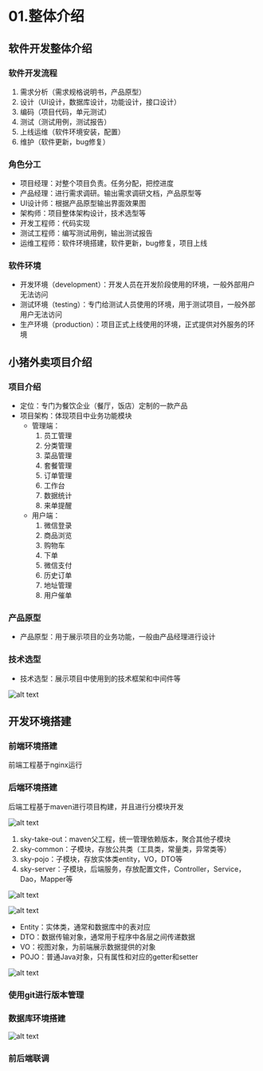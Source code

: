 # 01.整体介绍

## 软件开发整体介绍

### 软件开发流程

1. 需求分析（需求规格说明书，产品原型）
2. 设计（UI设计，数据库设计，功能设计，接口设计）
3. 编码（项目代码，单元测试）
4. 测试（测试用例，测试报告）
5. 上线运维（软件环境安装，配置）
6. 维护（软件更新，bug修复）

### 角色分工

- 项目经理：对整个项目负责。任务分配，把控进度
- 产品经理：进行需求调研。输出需求调研文档，产品原型等
- UI设计师：根据产品原型输出界面效果图
- 架构师：项目整体架构设计，技术选型等
- 开发工程师：代码实现
- 测试工程师：编写测试用例，输出测试报告
- 运维工程师：软件环境搭建，软件更新，bug修复，项目上线

### 软件环境

- 开发环境（development）：开发人员在开发阶段使用的环境，一般外部用户无法访问
- 测试环境（testing）：专门给测试人员使用的环境，用于测试项目，一般外部用户无法访问
- 生产环境（production）：项目正式上线使用的环境，正式提供对外服务的环境

## 小猪外卖项目介绍

### 项目介绍

- 定位：专门为餐饮企业（餐厅，饭店）定制的一款产品
- 项目架构：体现项目中业务功能模块
    - 管理端：
        1. 员工管理
        2. 分类管理
        3. 菜品管理
        4. 套餐管理
        5. 订单管理
        6. 工作台
        7. 数据统计
        8. 来单提醒
    - 用户端：
        1. 微信登录
        2. 商品浏览
        3. 购物车
        4. 下单
        5. 微信支付
        6. 历史订单
        7. 地址管理
        8. 用户催单

### 产品原型

- 产品原型：用于展示项目的业务功能，一般由产品经理进行设计

### 技术选型

- 技术选型：展示项目中使用到的技术框架和中间件等

![alt text](image.png)

## 开发环境搭建

### 前端环境搭建

前端工程基于nginx运行

### 后端环境搭建

后端工程基于maven进行项目构建，并且进行分模块开发

![alt text](image-1.png)

1. sky-take-out：maven父工程，统一管理依赖版本，聚合其他子模块
2. sky-common：子模块，存放公共类（工具类，常量类，异常类等）
3. sky-pojo：子模块，存放实体类entity，VO，DTO等
4. sky-server：子模块，后端服务，存放配置文件，Controller，Service，Dao，Mapper等

![alt text](image-2.png)

![alt text](image-3.png)

- Entity：实体类，通常和数据库中的表对应
- DTO：数据传输对象，通常用于程序中各层之间传递数据
- VO：视图对象，为前端展示数据提供的对象
- POJO：普通Java对象，只有属性和对应的getter和setter

![alt text](image-4.png)

### 使用git进行版本管理

### 数据库环境搭建

![alt text](image-5.png)

### 前后端联调